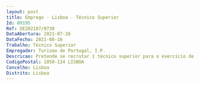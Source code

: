 ```yaml
--- 
layout: post
title: Emprego - Lisboa - Técnico Superior
Id: 89195
Ref: OE202107/0730
DataAbertura: 2021-07-26
DataFecho: 2021-08-16
Trabalho: Técnico Superior
Empregador: Turismo de Portugal, I.P.
Descricao: Pretende se recrutar 1 técnico superior para o exercício de funções no Departamento de Contabilidade e Gestão Orçamental, para desempenho de atividades na área da contabilidade pública, com vista a assegurar as seguintes funções   Apoiar a prestação de contas anual, que inclui, nomeadamente, os mapas da conta de gerência (mapas de Fluxos de Caixa, de Execução e de Alterações Orçamentais, Balanço e Demonstração dos Resultados e respetivos anexos)   Assegurar as rotinas contabilísticas mensais e anuais das contas em POCP e SNC AP   Fazer conferências de contas correntes   Elaborar reconciliações bancárias   Apoiar no cumprimento das obrigações contabilísticas e fiscais   Colaborar na atualização de indicadores de gestão e na elaboração de mapas de apoio à gestão   Colaborar no desenvolvimento do novo ERP Financeiro, no âmbito das obrigações decorrentes da entrada em vigor do Sistema de Normalização Contabilística para as Administrações Públicas (SNC AP), devendo estas atividades ser executadas com autonomia técnica e responsabilidade, tendo em vista informar a decisão superior.
CodigoPostal: 1050-124 LISBOA
Concelho: Lisboa
Distrito: Lisboa
--- 
```

